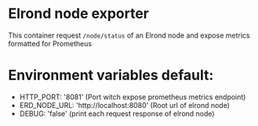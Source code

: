 # Elrond node exporter

This container request `/node/status` of an Elrond node and expose metrics formatted for Prometheus

# Environment variables default:

- HTTP_PORT: '8081' (Port witch expose prometheus metrics endpoint)
- ERD_NODE_URL: 'http://localhost:8080' (Root url of elrond node)
- DEBUG: 'false' (print each request response of elrond node)